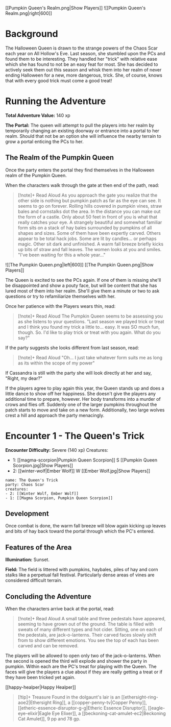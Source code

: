 [[Pumpkin Queen's Realm.png|Show Players]]
![[Pumpkin Queen's Realm.png|right|600]]

# Background 
The Halloween Queen is drawn to the strange powers of the Chaos Scar each year on All Hollow's Eve.  Last season, she stumbled upon the PCs and found them to be interesting.  They handled her "trick" with relative ease which she has found to not be an easy feat for most.  She has decided to actively seek them out this season and whisk them into her realm of never ending Halloween for a new, more dangerous, trick.  She, of course, knows that with every good trick must come a good treat!

# Running the Adventure
**Total Adventure Value:** 140 xp

**The Portal:** The queen will attempt to pull the players into her realm by temporarily changing an existing doorway or entrance into a portal to her realm. Should that not be an option she will influence the nearby terrain to grow a portal enticing the PCs to her.

## The Realm of the Pumpkin Queen
Once the party enters the portal they find themselves in the Halloween realm of the Pumpkin Queen. 

When the characters walk through the gate at then end of the path, read: 
> [!note]+ Read Aloud
> As you approach the gate you realize that the other side is nothing but pumpkin patch as far as the eye can see.  It seems to go on forever.  Rolling hills covered in pumpkin vines, straw bales and cornstalks dot the area.  In the distance you can make out the form of a castle.  Only about 50 feet in front of you is what that really catches your eye.  A strangely beautiful and somewhat familiar form sits on a stack of hay bales surrounded by pumpkins of all shapes and sizes.   Some of them have been expertly carved.  Others appear to be total hack jobs.  Some are lit by candles... or perhaps magic.  Other sit dark and unfinished.  A warm fall breeze briefly kicks up bits of straw and fall leaves.  The women looks at you and smiles.  "I've been waiting for this a whole year..."

![[The Pumpkin Queen.png|left|600]]
[[The Pumpkin Queen.png|Show Players]]

The Queen is excited to see the PCs again.  If one of them is missing she'll be disappointed and show a pouty face, but will be content that she has lured most of them into her realm.  She'll give them a minute or two to ask questions or try to refamiliarize themselves with her.

Once her patience with the Players wears thin, read: 
> [!note]+ Read Aloud
> The Pumpkin Queen seems to be assessing you as she listens to your questions.  "Last season we played trick or treat and I think you found my trick a little to... easy.  It was SO much fun, though. So.  I'd like to play trick or treat with you again.  What do you say?"

If the party suggests she looks different from last season, read: 
> [!note]+ Read Aloud
> "Oh...  I just take whatever form suits me as long as its within the scope of my power"   

If Cassandra is still with the party she will look directly at her and say, "Right, my dear?"

If the players agree to play again this year, the Queen stands up and does a little dance to show off her happiness.  She doesn't give the players any additional time to prepare, however.   Her body transforms into a murder of crows and flies off. Suddenly one of the larger pumpkins throughout the patch starts to move and take on a new form.  Additionally, two large wolves crest a hill and approach the party menacingly.

# Encounter 1 - The Queen's Trick
**Encounter Difficulty:** Severe (140 xp)
Creatures:
 - 1: [[magma-scorpion|Pumpkin Queen Scorpion]] S [[Pumpkin Queen Scorpion.jpg|Show Players]]
 - 2: [[winter-wolf|Ember Wolf]] W [[Ember Wolf.jpg|Show Players]]

```encounter
name: The Queen's Trick
party: Chaos Scar
creatures:
- 2: [[Winter Wolf, Ember Wolf]]
- 1: [[Magma Scorpion, Pumpkin Queen Scorpion]]
```

## Development 
Once combat is done, the warm fall breeze will blow again kicking up leaves and bits of hay back toward the portal through which the PC's entered.

## Features of the Area 
**Illumination:** Sunset. 

**Field:** The field is littered with pumpkins, haybales, piles of hay and corn stalks like a perpetual fall festival.  Particularly dense areas of vines are considered difficult terrain. 

## Concluding the Adventure
When the characters arrive back at the portal, read:
> [!note]+ Read Aloud
> A small table and three pedestals have appeared, seeming to have grown out of the ground.  The table is filled with sweats of many different types and hot cider.  Sitting, one on each of the pedestals, are jack-o-lanterns.  Their carved faces slowly shift from to show different emotions.  You see the top of each has been carved and can be removed.

The players will be allowed to open only two of the jack-o-lanterns.  When the second is opened the third will explode and shower the party in pumpkin.  Within each are the PC's treat for playing with the Queen.  The faces will give the players a clue about if they are really getting a treat or if they have been tricked yet again.  

[[happy-healper|Happy Healper]]

> [!tip]+ Treasure
> Found in the dolgaunt's lair is an [[ethersight-ring-aoe2|Ethersight Ring]], a [[copper-penny-tv|Copper Penny]], [[etheric-essence-disruptor-g-g|Etheric Essence Disruptor]], [[eagle-eye-elixir|Eagle Eye Elixer]], a [[beckoning-cat-amulet-ec2|Beckoning Cat Amulet]], 9 pp and 78 gp.